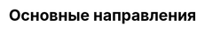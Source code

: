 ---
widget: featurette
headless: true  # This file represents a page section.
css: assets/scss/custom.scss
weight: 20

title: Основные направления
subtitle: 

# Showcase personal skills or business features.
# Add/remove as many `feature` blocks below as you like.
# For available icons, see: https://wowchemy.com/docs/page-builder/#icons
feature:
  - icon: graduation-cap
    icon_pack: fas
    name: Программы обучения
    description: Информация абитуриентам. Бакалавриат. Магистратура. Аспирантура. Второе высшее.
  - icon: folder-open
    icon_pack: fas
    name: Учебные ресурсы
    description: Учебные материалы. Методические указания. Руководства. Расписание.
  - icon: project-diagram
    icon_pack: fas
    name: Проекты и разработки
    description: Выполняем исследования и разработки в области бизнес-информатики.
---
